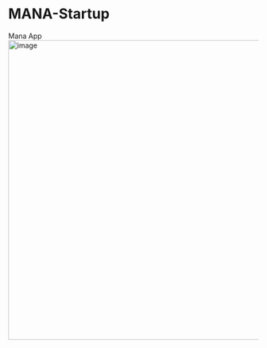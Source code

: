 # MANA-Startup
Mana App
<img width="602" alt="image" src="https://github.com/Drakonheart/MANA-Startup/assets/146472190/8619c2fe-f0e2-42f2-8845-55cb37528586">
